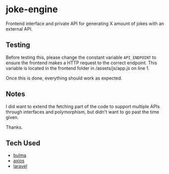 # joke-engine

Frontend interface and private API for generating X amount of jokes with an external API.

## Testing

Before testing this, please change the constant variable `API_ENDPOINT` to ensure the frontend makes a HTTP request to the correct endpoint. This variable is located in the frontend folder in /assets/js/app.js on line 1.

Once this is done, everything should work as expected.

## Notes

I did want to extend the fetching part of the code to support multiple APIs through interfaces and polymorphism, but didn't want to go past the time given.

Thanks.

## Tech Used

* [bulma](https://github.com/jgthms/bulma)
* [axios](https://github.com/axios/axios)
* [laravel](https://github.com/laravel/laravel)

